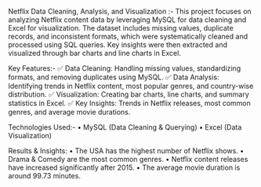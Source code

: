Netflix Data Cleaning, Analysis, and Visualization :-
                        This project focuses on analyzing Netflix content data by leveraging MySQL for data cleaning and Excel for visualization. The dataset includes missing values, duplicate records, and inconsistent formats, which were systematically cleaned and processed using SQL queries. Key insights were then extracted and visualized through bar charts and line charts in Excel.

Key Features:-
✅ Data Cleaning: Handling missing values, standardizing formats, and removing duplicates using MySQL.
✅ Data Analysis: Identifying trends in Netflix content, most popular genres, and country-wise distribution.
✅ Visualization: Creating bar charts, line charts, and summary statistics in Excel.
✅ Key Insights: Trends in Netflix releases, most common genres, and average movie durations.

Technologies Used:-
• MySQL (Data Cleaning & Querying)
• Excel (Data Visualization)

Results & Insights:
• The USA has the highest number of Netflix shows.
• Drama & Comedy are the most common genres.
• Netflix content releases have increased significantly after 2015.
• The average movie duration is around 99.73 minutes.
